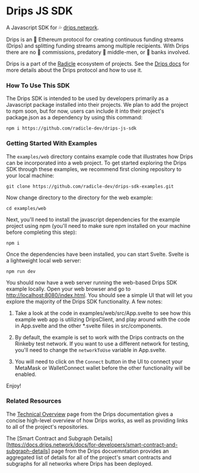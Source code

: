 # Drips JS SDK
A Javascript SDK for 💦 [drips.network](https://drips.network/). 

Drips is an 💎 Ethereum protocol for creating continuous funding streams (Drips) and splitting funding streams among multiple recipients. With Drips there are no 💸 commissions, predatory 👔 middle-men, or 🏦 banks involved. 

Drips is a part of the [Radicle](https://radicle.xyz/) ecosystem of projects. See the [Drips docs](https://docs.drips.network/) for more details about the Drips protocol and how to use it.

### How To Use This SDK

The Drips SDK is intended to be used by developers primarily as a Javascript package installed into their projects. We plan to add the project to npm soon, but for now, users can include it into their project's package.json as a dependency by using this command:

`npm i https://github.com/radicle-dev/drips-js-sdk`

### Getting Started With Examples

The `examples/web` directory contains example code that illustrates how Drips can be incorporated into a web project. To get started exploring the Drips SDK through these examples, we recommend first cloning repository to your local machine:

`git clone https://github.com/radicle-dev/drips-sdk-examples.git`

Now change directory to the directory for the web example:

`cd examples/web`

Next, you'll need to install the javascript dependencies for the example project using npm (you'll need to make sure npm installed on your machine before completing this step):

`npm i`

Once the dependencies have been installed, you can start Svelte. Svelte is a lightweight local web server:

`npm run dev`

You should now have a web server running the web-based Drips SDK example locally. Open your web browser and go to [http://localhost:8080/index.html](http://localhost:8080/index.html). You should see a simple UI that will let you explore the majority of the Drips SDK functionality. A few notes:

1. Take a look at the code in examples/web/src/App.svelte to see how this example web app is utilizing DripsClient, and play around with the code in App.svelte and the other *.svelte fiiles in src/components.

2. By default, the example is set to work with the Drips contracts on the Rinkeby test network. If you want to use a different network for testing, you'll need to change the `networkToUse` variable in App.svelte.

3. You will need to click on the `Connect` button in the UI to connect your MetaMask or WalletConnect wallet before the other functionality will be enabled.

Enjoy!

### Related Resources

The [Technical Overview](https://docs.drips.network/docs/for-developers/technical-overview) page from the Drips documentation gives a concise high-level overview of how Drips works, as well as providing links to all of the project's repositories. 

The [Smart Contract and Subgraph Details][https://docs.drips.network/docs/for-developers/smart-contract-and-subgraph-details] page from the Drips docuemntation provides an aggregated list of details for all of the project's smart contracts and subgraphs for all networks where Drips has been deployed.

